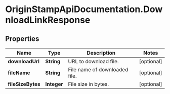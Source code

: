 # OriginStampApiDocumentation.DownloadLinkResponse

## Properties
Name | Type | Description | Notes
------------ | ------------- | ------------- | -------------
**downloadUrl** | **String** | URL to download file. | [optional] 
**fileName** | **String** | File name of downloaded file. | [optional] 
**fileSizeBytes** | **Integer** | File size in bytes. | [optional] 


